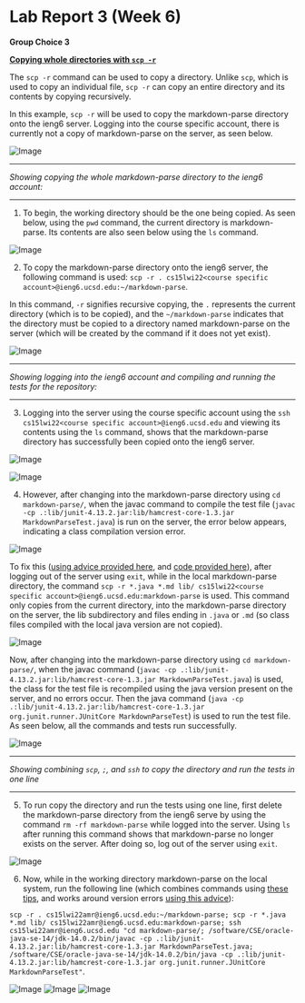 # Lab Report 3 (Week 6)

**Group Choice 3**

**[Copying whole directories with `scp -r`](https://ucsd-cse15l-w22.github.io/week/week5/#group-choice-3-copy-whole-directories-with-scp--r)**

The `scp -r` command can be used to copy a directory. Unlike `scp`, which is used to copy an individual file, `scp -r` can copy an entire directory and its contents by copying recursively. 

In this example, `scp -r` will be used to copy the markdown-parse directory onto the ieng6 server. Logging into the course specific account, there is currently not a copy of markdown-parse on the server, as seen below.

![Image](lab3_1.PNG)

---
*Showing copying the whole markdown-parse directory to the ieng6 account:*

---

1. To begin, the working directory should be the one being copied. As seen below, using the `pwd` command, the current directory is markdown-parse. Its contents are also seen below using the `ls` command.

![Image](lab3_3.PNG)

2. To copy the markdown-parse directory onto the ieng6 server, the following command is used:
`scp -r . cs15lwi22<course specific account>@ieng6.ucsd.edu:~/markdown-parse`. 

In this command, `-r` signifies recursive copying, the `.` represents the current directory (which is to be copied), and the `~/markdown-parse` indicates that the directory must be copied to a directory named markdown-parse on the server (which will be created by the command if it does not yet exist).

![Image](lab3_14.PNG)

---
*Showing logging into the ieng6 account and compiling and running the tests for the repository:*

---

3. Logging into the server using the course specific account using the `ssh cs15lwi22<course specific account>@ieng6.ucsd.edu` and viewing its contents using the `ls` command, shows that the markdown-parse directory has successfully been copied onto the ieng6 server.

![Image](lab3_5.PNG)

![Image](lab3_6.PNG)


4. However, after changing into the markdown-parse directory using `cd markdown-parse/`, when the javac command to compile the test file (`javac -cp .:lib/junit-4.13.2.jar:lib/hamcrest-core-1.3.jar MarkdownParseTest.java`) is run on the server, the error below appears, indicating a class compilation version error.

![Image](lab3_7.PNG)

To fix this ([using advice provided here](https://piazza.com/class/kxs0toocqhv4og?cid=353), and [code provided here](https://ucsd-cse15l-w22.github.io/week/week5/#group-choice-3-copy-whole-directories-with-scp--r)), after logging out of the server using `exit`, while in the local markdown-parse directory, the command `scp -r *.java *.md lib/ cs15lwi22<course specific account>@ieng6.ucsd.edu:markdown-parse` is used. This command only copies from the current directory, into the markdown-parse directory on the server, the lib subdirectory and files ending in `.java` or `.md` (so class files compiled with the local java version are not copied). 

![Image](lab3_8.PNG)

Now, after changing into the markdown-parse directory using `cd markdown-parse/`, when the javac command (`javac -cp .:lib/junit-4.13.2.jar:lib/hamcrest-core-1.3.jar MarkdownParseTest.java`) is used, the class for the test file is recompiled using the java version present on the server, and no errors occur. Then the java command (`java -cp .:lib/junit-4.13.2.jar:lib/hamcrest-core-1.3.jar org.junit.runner.JUnitCore MarkdownParseTest`) is used to run the test file. As seen below, all the commands and tests run successfully. 


![Image](lab3_9.PNG)

---
*Showing combining `scp`, `;`, and `ssh` to copy the directory and run the tests in one line*

---

5. To run copy the directory and run the tests using one line, first delete the markdown-parse directory from the ieng6 serve by using the command `rm -rf markdown-parse` while logged into the server. Using `ls` after running this command shows that markdown-parse no longer exists on the server. After doing so, log out of the server using `exit`.

![Image](lab3_10.PNG)

6. Now, while in the working directory markdown-parse on the local system, run the following line (which combines commands using [these tips](https://ucsd-cse15l-w22.github.io/week/week1/#part-7-making-remote-running-even-more-pleasant), and works around version errors [using this advice](https://piazza.com/class/kxs0toocqhv4og?cid=354)):

 `scp -r . cs15lwi22amr@ieng6.ucsd.edu:~/markdown-parse; scp -r *.java *.md lib/ cs15lwi22amr@ieng6.ucsd.edu:markdown-parse; ssh cs15lwi22amr@ieng6.ucsd.edu "cd markdown-parse/; /software/CSE/oracle-java-se-14/jdk-14.0.2/bin/javac -cp .:lib/junit-4.13.2.jar:lib/hamcrest-core-1.3.jar MarkdownParseTest.java; /software/CSE/oracle-java-se-14/jdk-14.0.2/bin/java -cp .:lib/junit-4.13.2.jar:lib/hamcrest-core-1.3.jar org.junit.runner.JUnitCore MarkdownParseTest"`. 

![Image](lab3_11.PNG)
![Image](lab3_12.PNG)
![Image](lab3_13.PNG)



